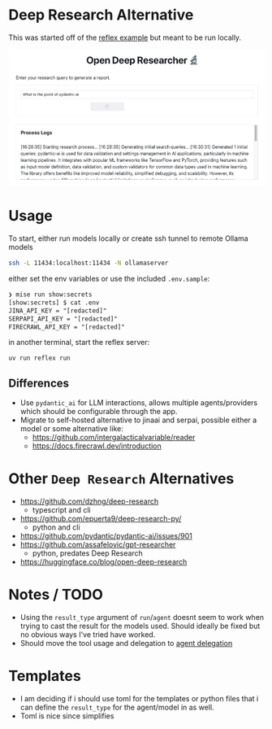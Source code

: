 # Deep Research Alternative

This was started off of the [reflex example](https://github.com/reflex-dev/reflex-llm-examples/tree/main/open_deep_researcher) but meant to be run locally.

![Example Screenshot](assets/example.png)

# Usage

To start, either run models locally or create ssh tunnel to remote Ollama models

```bash
ssh -L 11434:localhost:11434 -N ollamaserver
```

either set the env variables or use the included `.env.sample`:

```
❯ mise run show:secrets
[show:secrets] $ cat .env
JINA_API_KEY = "[redacted]"
SERPAPI_API_KEY = "[redacted]"
FIRECRAWL_API_KEY = "[redacted]"
```

in another terminal, start the reflex server:

```bash
uv run reflex run
```

## Differences

- Use `pydantic_ai` for LLM interactions, allows multiple agents/providers which should be configurable through the app.
- Migrate to self-hosted alternative to jinaai and serpai, possible either a model or some alternative like:
  - https://github.com/intergalacticalvariable/reader
  - https://docs.firecrawl.dev/introduction

# Other `Deep Research` Alternatives

- https://github.com/dzhng/deep-research
  - typescript and cli
- https://github.com/epuerta9/deep-research-py/
  - python and cli
- https://github.com/pydantic/pydantic-ai/issues/901
- https://github.com/assafelovic/gpt-researcher
  - python, predates Deep Research
- https://huggingface.co/blog/open-deep-research

# Notes / TODO

- Using the `result_type` argument of `run`/`agent` doesnt seem to work when trying to cast the result for the models used. Should ideally be fixed but no obvious ways I've tried have worked.
- Should move the tool usage and delegation to [agent delegation](https://ai.pydantic.dev/multi-agent-applications/#agent-delegation)

# Templates

- I am deciding if i should use toml for the templates or python files that i can define the `result_type` for the agent/model in as well.
- Toml is nice since simplifies
